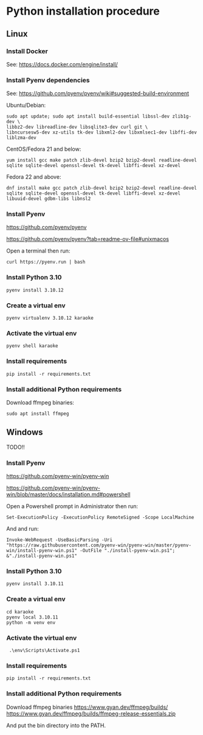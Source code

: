 
# Python installation procedure

## Linux

### Install Docker

See: https://docs.docker.com/engine/install/

### Install Pyenv dependencies

See: https://github.com/pyenv/pyenv/wiki#suggested-build-environment


Ubuntu/Debian:
```
sudo apt update; sudo apt install build-essential libssl-dev zlib1g-dev \
libbz2-dev libreadline-dev libsqlite3-dev curl git \
libncursesw5-dev xz-utils tk-dev libxml2-dev libxmlsec1-dev libffi-dev liblzma-dev 
```

CentOS/Fedora 21 and below:
``` 
yum install gcc make patch zlib-devel bzip2 bzip2-devel readline-devel sqlite sqlite-devel openssl-devel tk-devel libffi-devel xz-devel
```

Fedora 22 and above:
``` 
dnf install make gcc patch zlib-devel bzip2 bzip2-devel readline-devel sqlite sqlite-devel openssl-devel tk-devel libffi-devel xz-devel libuuid-devel gdbm-libs libnsl2
```

### Install Pyenv

https://github.com/pyenv/pyenv

https://github.com/pyenv/pyenv?tab=readme-ov-file#unixmacos

Open a terminal then run:
```
curl https://pyenv.run | bash 
```

### Install Python 3.10

```
pyenv install 3.10.12
```

### Create a virtual env 

```
pyenv virtualenv 3.10.12 karaoke
```

### Activate the virtual env

```
pyenv shell karaoke
```

### Install requirements
```
pip install -r requirements.txt
```

### Install additional Python requirements

Download ffmpeg binaries:
```
sudo apt install ffmpeg
```




## Windows

TODO!!

### Install Pyenv

https://github.com/pyenv-win/pyenv-win

https://github.com/pyenv-win/pyenv-win/blob/master/docs/installation.md#powershell

Open a Powershell prompt in Administrator then run:
```
Set-ExecutionPolicy -ExecutionPolicy RemoteSigned -Scope LocalMachine 
```
And and run:
``` 
Invoke-WebRequest -UseBasicParsing -Uri "https://raw.githubusercontent.com/pyenv-win/pyenv-win/master/pyenv-win/install-pyenv-win.ps1" -OutFile "./install-pyenv-win.ps1"; &"./install-pyenv-win.ps1"
```

### Install Python 3.10

```
pyenv install 3.10.11
```

### Create a virtual env 

```
cd karaoke
pyenv local 3.10.11
python -m venv env
```

### Activate the virtual env
```
 .\env\Scripts\Activate.ps1
```

### Install requirements
```
pip install -r requirements.txt
```


### Install additional Python requirements

Download ffmpeg binaries 
https://www.gyan.dev/ffmpeg/builds/
https://www.gyan.dev/ffmpeg/builds/ffmpeg-release-essentials.zip

And put the bin directory into the PATH.


